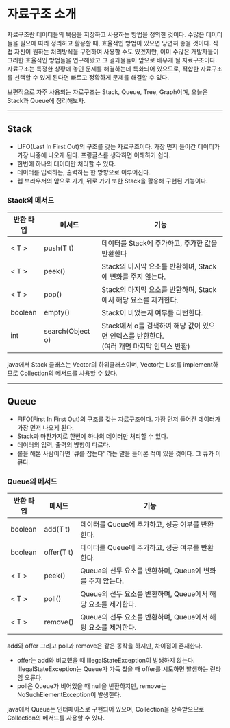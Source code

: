 # 자료구조 소개

자료구조란 데이터들의 묶음을 저장하고 사용하는 방법을 정의한 것이다. 수많은 데이터들을 필요에 따라 정리하고 활용할 때, 효율적인 방법이 있으면 당연히 좋을 것이다. 직접 자신이 원하는 처리방식을 구현하여 사용할 수도 있겠지만, 이미 수많은 개발자들이 그러한 효율적인 방법들을 연구해왔고 그 결과물들이 앞으로 배우게 될 자료구조이다. 자료구조는 특정한 상황에 놓인 문제를 해결하는데 특화되어 있으므로, 적합한 자료구조를 선택할 수 있게 된다면 빠르고 정확하게 문제를 해결할 수 있다.

보편적으로 자주 사용되는 자료구조는 Stack, Queue, Tree, Graph이며, 오늘은 Stack과 Queue에 정리해보자.

---

## Stack

-   LIFO(Last In First Out)의 구조를 갖는 자료구조이다. 가장 먼저 들어간 데이터가 가장 나중에 나오게 된다. 프링글스를 생각하면 이해하기 쉽다.
-   한번에 하나의 데이터만 처리할 수 있다.
-   데이터를 입력하든, 출력하든 한 방향으로 이루어진다.
-   웹 브라우저의 앞으로 가기, 뒤로 가기 또한 Stack을 활용해 구현된 기능이다.

### Stack의 메서드

| 반환 타입   | 메서드 | 기능 |
|---------| --- | --- |
| < T >   | push(T t) | 데이터를 Stack에 추가하고, 추가한 값을 반환한다 |
| < T >   | peek() | Stack의 마지막 요소를 반환하며, Stack에 변화를 주지 않는다. |
| < T >   | pop() | Stack의 마지막 요소를 반환하며, Stack에서 해당 요소를 제거한다. |
| boolean | empty() | Stack이 비었는지 여부를 리턴한다. |
| int     | search(Object o) | Stack에서 o를 검색하여 해당 값이 있으면 인덱스를 반환한다.   <br/>(여러 개면 마지막 인덱스 반환) |

java에서 Stack 클래스는 Vector의 하위클래스이며, Vector는 List를 implement하므로 Collection의 메서드를 사용할 수 있다.

---

## Queue

-   FIFO(First In First Out)의 구조를 갖는 자료구조이다. 가장 먼저 들어간 데이터가 가장 먼저 나오게 된다.
-   Stack과 마찬가지로 한번에 하나의 데이터만 처리할 수 있다.
-   데이터의 입력, 출력의 뱡항이 다르다.
-   롤을 해본 사람이라면 '큐를 잡는다' 라는 말을 들어본 적이 있을 것이다. 그 큐가 이 큐다.

### Queue의 메서드

| 반환 타입   | 메서드 | 기능 |
|---------| --- | --- |
| boolean | add(T t) | 데이터를 Queue에 추가하고, 성공 여부를 반환한다. |
| boolean | offer(T t) | 데이터를 Queue에 추가하고, 성공 여부를 반환한다. |
| < T >   | peek() | Queue의 선두 요소를 반환하며, Queue에 변화를 주지 않는다. |
| < T >   | poll() | Queue의 선두 요소를 반환하며, Queue에서 해당 요소를 제거한다.  |
| < T >   | remove() | Queue의 선두 요소를 반환하며, Queue에서 해당 요소를 제거한다. |

add와 offer 그리고 poll과 remove은 같은 동작을 하지만, 차이점이 존재한다.

-   offer는 add와 비교했을 때 IllegalStateException이 발생하지 않는다.  
    IllegalStateException는 Queue가 가득 찼을 때 offer를 시도하면 발생하는 런타임 오류다.
-   poll은 Queue가 비어있을 때 null을 반환하지만, remove는 NoSuchElementException이 발생한다.

java에서 Queue는 인터페이스로 구현되어 있으며, Collection을 상속받으므로 Collection의 메서드를 사용할 수 있다.
